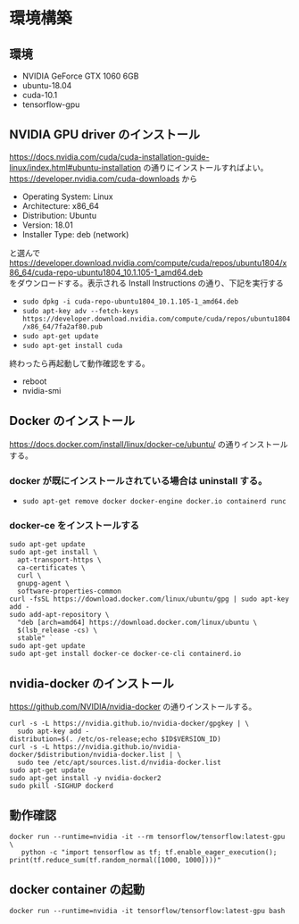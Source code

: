 # 環境構築
## 環境
- NVIDIA GeForce GTX 1060 6GB
- ubuntu-18.04
- cuda-10.1
- tensorflow-gpu
## NVIDIA GPU driver のインストール
https://docs.nvidia.com/cuda/cuda-installation-guide-linux/index.html#ubuntu-installation の通りにインストールすればよい。  
https://developer.nvidia.com/cuda-downloads から
- Operating System: Linux
- Architecture: x86_64
- Distribution: Ubuntu
- Version: 18.01
- Installer Type: deb (network)

と選んで  
https://developer.download.nvidia.com/compute/cuda/repos/ubuntu1804/x86_64/cuda-repo-ubuntu1804_10.1.105-1_amd64.deb  
をダウンロードする。表示される Install Instructions の通り、下記を実行する
- `sudo dpkg -i cuda-repo-ubuntu1804_10.1.105-1_amd64.deb`
- `sudo apt-key adv --fetch-keys https://developer.download.nvidia.com/compute/cuda/repos/ubuntu1804/x86_64/7fa2af80.pub`
- `sudo apt-get update`
- `sudo apt-get install cuda`

終わったら再起動して動作確認をする。
- reboot
- nvidia-smi

## Docker のインストール
https://docs.docker.com/install/linux/docker-ce/ubuntu/ の通りインストールする。
### docker が既にインストールされている場合は uninstall する。
- `sudo apt-get remove docker docker-engine docker.io containerd runc`
### docker-ce をインストールする
```
sudo apt-get update
sudo apt-get install \
  apt-transport-https \
  ca-certificates \
  curl \
  gnupg-agent \
  software-properties-common
curl -fsSL https://download.docker.com/linux/ubuntu/gpg | sudo apt-key add -
sudo add-apt-repository \
  "deb [arch=amd64] https://download.docker.com/linux/ubuntu \
  $(lsb_release -cs) \
  stable" `
sudo apt-get update
sudo apt-get install docker-ce docker-ce-cli containerd.io
```

## nvidia-docker のインストール
https://github.com/NVIDIA/nvidia-docker の通りインストールする。
```
curl -s -L https://nvidia.github.io/nvidia-docker/gpgkey | \
  sudo apt-key add -
distribution=$(. /etc/os-release;echo $ID$VERSION_ID)
curl -s -L https://nvidia.github.io/nvidia-docker/$distribution/nvidia-docker.list | \
  sudo tee /etc/apt/sources.list.d/nvidia-docker.list
sudo apt-get update
sudo apt-get install -y nvidia-docker2
sudo pkill -SIGHUP dockerd
```

## 動作確認
```
docker run --runtime=nvidia -it --rm tensorflow/tensorflow:latest-gpu \
   python -c "import tensorflow as tf; tf.enable_eager_execution(); print(tf.reduce_sum(tf.random_normal([1000, 1000])))"
```

## docker container の起動
```
docker run --runtime=nvidia -it tensorflow/tensorflow:latest-gpu bash
```
